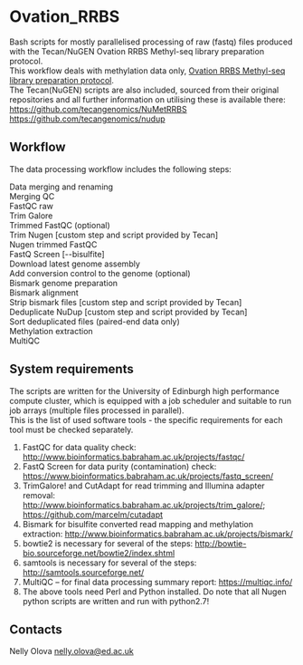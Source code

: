 # Ovation_RRBS
Bash scripts for mostly parallelised processing of raw (fastq) files produced with the Tecan/NuGEN Ovation RRBS Methyl-seq library preparation protocol. \
This workflow deals with methylation data only, [Ovation RRBS Methyl-seq library preparation protocol](https://slack.protocols.io:8443/view/ovation-rrbs-methyl-seq-library-prep-cve4w3gw.html). \
The Tecan(NuGEN) scripts are also included, sourced from their original repositories and all further information on utilising these is available there:\
https://github.com/tecangenomics/NuMetRRBS \
https://github.com/tecangenomics/nudup

## Workflow
The data processing workflow includes the following steps:

Data merging and renaming\
Merging QC\
FastQC raw\
Trim Galore\
Trimmed FastQC (optional)\
Trim Nugen [custom step and script provided by Tecan]\
Nugen trimmed FastQC\
FastQ Screen [--bisulfite]\
Download latest genome assembly\
Add conversion control to the genome (optional)\
Bismark genome preparation\
Bismark alignment\
Strip bismark files [custom step and script provided by Tecan]\
Deduplicate NuDup [custom step and script provided by Tecan]\
Sort deduplicated files (paired-end data only)\
Methylation extraction\
MultiQC

## System requirements
The scripts are written for the University of Edinburgh high performance compute cluster, which is equipped with a job scheduler and suitable to run job arrays  (multiple files processed in parallel).\
This is the list of used software tools - the specific requirements for each tool must be checked separately.
1. FastQC for data quality check: http://www.bioinformatics.babraham.ac.uk/projects/fastqc/ 
2. FastQ Screen for data purity (contamination) check: https://www.bioinformatics.babraham.ac.uk/projects/fastq_screen/ 
3. TrimGalore! and CutAdapt for read trimming and Illumina adapter removal: http://www.bioinformatics.babraham.ac.uk/projects/trim_galore/; https://github.com/marcelm/cutadapt 
4. Bismark for bisulfite converted read mapping and methylation extraction: http://www.bioinformatics.babraham.ac.uk/projects/bismark/ 
5. bowtie2 is necessary for several of the steps: http://bowtie-bio.sourceforge.net/bowtie2/index.shtml 
6. samtools is necessary for several of the steps: http://samtools.sourceforge.net/ 
7. MultiQC – for final data processing summary report: https://multiqc.info/ 
8. The above tools need Perl and Python installed. Do note that all Nugen python scripts are written and run with python2.7!

## Contacts
Nelly Olova nelly.olova@ed.ac.uk

